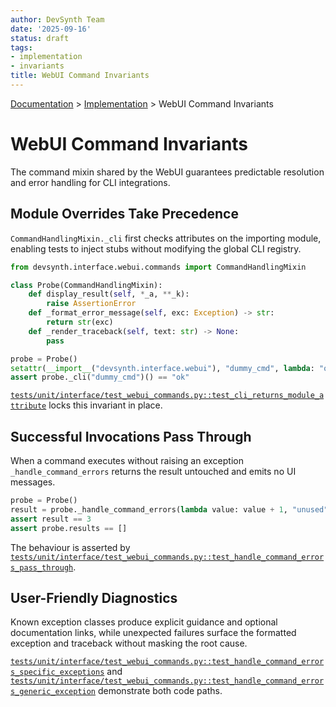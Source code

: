 ```yaml
---
author: DevSynth Team
date: '2025-09-16'
status: draft
tags:
- implementation
- invariants
title: WebUI Command Invariants
---
```

<div class="breadcrumbs">
<a href="../index.md">Documentation</a> &gt; <a href="index.md">Implementation</a> &gt; WebUI Command Invariants
</div>

# WebUI Command Invariants

The command mixin shared by the WebUI guarantees predictable resolution and
error handling for CLI integrations.

## Module Overrides Take Precedence

`CommandHandlingMixin._cli` first checks attributes on the importing module,
enabling tests to inject stubs without modifying the global CLI registry.

```python
from devsynth.interface.webui.commands import CommandHandlingMixin

class Probe(CommandHandlingMixin):
    def display_result(self, *_a, **_k):
        raise AssertionError
    def _format_error_message(self, exc: Exception) -> str:
        return str(exc)
    def _render_traceback(self, text: str) -> None:
        pass

probe = Probe()
setattr(__import__("devsynth.interface.webui"), "dummy_cmd", lambda: "ok")
assert probe._cli("dummy_cmd")() == "ok"
```

[`tests/unit/interface/test_webui_commands.py::test_cli_returns_module_attribute`](../../tests/unit/interface/test_webui_commands.py)
locks this invariant in place.

## Successful Invocations Pass Through

When a command executes without raising an exception `_handle_command_errors`
returns the result untouched and emits no UI messages.

```python
probe = Probe()
result = probe._handle_command_errors(lambda value: value + 1, "unused", 2)
assert result == 3
assert probe.results == []
```

The behaviour is asserted by
[`tests/unit/interface/test_webui_commands.py::test_handle_command_errors_pass_through`](../../tests/unit/interface/test_webui_commands.py).

## User-Friendly Diagnostics

Known exception classes produce explicit guidance and optional documentation
links, while unexpected failures surface the formatted exception and traceback
without masking the root cause.

[`tests/unit/interface/test_webui_commands.py::test_handle_command_errors_specific_exceptions`](../../tests/unit/interface/test_webui_commands.py)
and
[`tests/unit/interface/test_webui_commands.py::test_handle_command_errors_generic_exception`](../../tests/unit/interface/test_webui_commands.py)
demonstrate both code paths.
